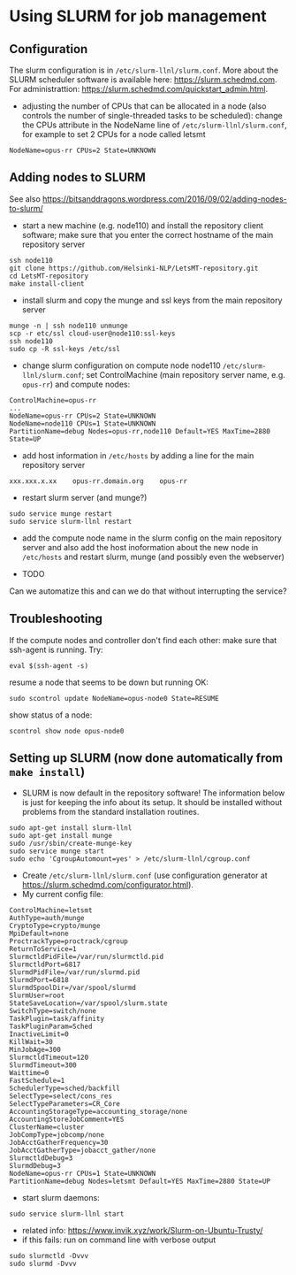 
# Using SLURM for job management

## Configuration

The slurm configuration is in `/etc/slurm-llnl/slurm.conf`. More about the SLURM scheduler software is available here: https://slurm.schedmd.com. For administrattion: https://slurm.schedmd.com/quickstart_admin.html.

* adjusting the number of CPUs that can be allocated in a node (also controls the number of single-threaded tasks to be scheduled): change the CPUs attribute in the NodeName line of `/etc/slurm-llnl/slurm.conf`, for example to set 2 CPUs for a node called letsmt

```
NodeName=opus-rr CPUs=2 State=UNKNOWN
```

## Adding nodes to SLURM

See also https://bitsanddragons.wordpress.com/2016/09/02/adding-nodes-to-slurm/

* start a new machine (e.g. node110) and install the repository client software; make sure that you enter the correct hostname of the main repository server

```
ssh node110
git clone https://github.com/Helsinki-NLP/LetsMT-repository.git
cd LetsMT-repository
make install-client
```

* install slurm and copy the munge and ssl keys from the main repository server

```
munge -n | ssh node110 unmunge
scp -r etc/ssl cloud-user@node110:ssl-keys
ssh node110
sudo cp -R ssl-keys /etc/ssl
```

* change slurm configuration on compute node node110 `/etc/slurm-llnl/slurm.conf`; set ControlMachine (main repository server name, e.g. `opus-rr`) and compute nodes:

```
ControlMachine=opus-rr
...
NodeName=opus-rr CPUs=2 State=UNKNOWN
NodeName=node110 CPUs=1 State=UNKNOWN
PartitionName=debug Nodes=opus-rr,node110 Default=YES MaxTime=2880 State=UP
```

* add host information in `/etc/hosts` by adding a line for the main repository server

```
xxx.xxx.x.xx    opus-rr.domain.org    opus-rr
```

* restart slurm server (and munge?)

```
sudo service munge restart
sudo service slurm-llnl restart
```

* add the compute node name in the slurm config on the main repository server and also add the host inoformation about the new node in `/etc/hosts` and restart slurm, munge (and possibly even the webserver)



* TODO

Can we automatize this and can we do that without interrupting the service?


## Troubleshooting

If the compute nodes and controller don't find each other: make sure that ssh-agent is running. Try:

```
eval $(ssh-agent -s)
```

resume a node that seems to be down but running OK:

```
sudo scontrol update NodeName=opus-node0 State=RESUME
```

show status of a node:

```
scontrol show node opus-node0
```



## Setting up SLURM (now done automatically from `make install`)

* SLURM is now default in the repository software! The information below is just for keeping the info about its setup. It should be installed without problems from the standard installation routines.

```
sudo apt-get install slurm-llnl
sudo apt-get install munge
sudo /usr/sbin/create-munge-key
sudo service munge start
sudo echo 'CgroupAutomount=yes' > /etc/slurm-llnl/cgroup.conf
```

* Create `/etc/slurm-llnl/slurm.conf` (use configuration generator at https://slurm.schedmd.com/configurator.html). 
* My current config file:


```
ControlMachine=letsmt
AuthType=auth/munge
CryptoType=crypto/munge
MpiDefault=none
ProctrackType=proctrack/cgroup
ReturnToService=1
SlurmctldPidFile=/var/run/slurmctld.pid
SlurmctldPort=6817
SlurmdPidFile=/var/run/slurmd.pid
SlurmdPort=6818
SlurmdSpoolDir=/var/spool/slurmd
SlurmUser=root
StateSaveLocation=/var/spool/slurm.state
SwitchType=switch/none
TaskPlugin=task/affinity
TaskPluginParam=Sched
InactiveLimit=0
KillWait=30
MinJobAge=300
SlurmctldTimeout=120
SlurmdTimeout=300
Waittime=0
FastSchedule=1
SchedulerType=sched/backfill
SelectType=select/cons_res
SelectTypeParameters=CR_Core
AccountingStorageType=accounting_storage/none
AccountingStoreJobComment=YES
ClusterName=cluster
JobCompType=jobcomp/none
JobAcctGatherFrequency=30
JobAcctGatherType=jobacct_gather/none
SlurmctldDebug=3
SlurmdDebug=3
NodeName=opus-rr CPUs=1 State=UNKNOWN
PartitionName=debug Nodes=letsmt Default=YES MaxTime=2880 State=UP
```

* start slurm daemons:

```
sudo service slurm-llnl start
```

* related info: https://www.invik.xyz/work/Slurm-on-Ubuntu-Trusty/
* if this fails: run on command line with verbose output

```
sudo slurmctld -Dvvv
sudo slurmd -Dvvv
```